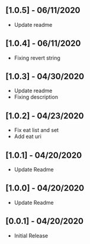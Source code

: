 ## [1.0.5] - 06/11/2020

- Update readme

## [1.0.4] - 06/11/2020

- Fixing revert string

## [1.0.3] - 04/30/2020

- Update readme
- Fixing description

## [1.0.2] - 04/23/2020

- Fix eat list and set
- Add eat uri

## [1.0.1] - 04/20/2020

- Update Readme

## [1.0.0] - 04/20/2020

- Update Readme

## [0.0.1] - 04/20/2020

- Initial Release
